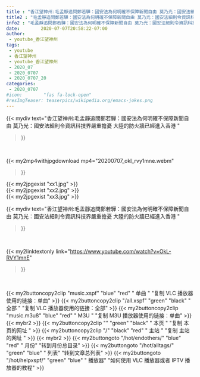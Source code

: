 ```yaml
---
title : "香江望神州:毛孟靜追問鄭若驊：國安法為何明確不保障新聞自由 莫乃光：國安法細則令資訊科技界嚴重擔憂 大陸的防火牆已經進入香港 "
title2 : "毛孟靜追問鄭若驊：國安法為何明確不保障新聞自由 莫乃光：國安法細則令資訊科技界嚴重擔憂 大陸的防火牆已經進入香港 "
info2 : "毛孟靜追問鄭若驊：國安法為何明確不保障新聞自由 莫乃光：國安法細則令資訊科技界嚴重擔憂 大陸的防火牆已經進入香港 "
date:        2020-07-07T20:58:22-07:00
author:
 - youtube_香江望神州
tags:
 - youtube
 - 香江望神州
 - youtube_香江望神州
 - 2020_07
 - 2020_0707
 - 2020_0707_20
categories:
 - 2020_0707
#icon:        "fas fa-lock-open"
#resImgTeaser: teaserpics/wikipedia.org/emacs-jokes.png
---
```


{{< mydiv text="香江望神州:毛孟靜追問鄭若驊：國安法為何明確不保障新聞自由 莫乃光：國安法細則令資訊科技界嚴重擔憂 大陸的防火牆已經進入香港 "
>}}
<br>


{{< my2mp4withjpgdownload mp4="20200707_okl_rvy1mne.webm"
>}}

{{< my2jpgexist "xx1.jpg" >}}<br>
{{< my2jpgexist "xx2.jpg" >}}<br>
{{< my2jpgexist "xx3.jpg" >}}<br>



{{< mydiv text="香江望神州:毛孟靜追問鄭若驊：國安法為何明確不保障新聞自由 莫乃光：國安法細則令資訊科技界嚴重擔憂 大陸的防火牆已經進入香港 "
>}}
<br>

{{< my2linktextonly link="https://www.youtube.com/watch?v=OkL-RVY1mnE"
>}}


<br>

{{< my2buttoncopy2clip "music.xspf"        "blue"   "red"    " 单曲 "  "复制 VLC 播放器使用的链接：单曲" >}} {{< my2buttoncopy2clip "/all.xspf"         "green"  "black"  " 全部 "  "复制 VLC 播放器使用的链接：全部" >}} {{< my2buttoncopy2clip "music.m3u8"        "blue"   "red"    " M3U  "    "复制 M3U 播放器使用的链接：单曲" >}} {{< mybr2 >}} {{< my2buttoncopy2clip ""                  "green"  "black"  " 本页 "    "复制 本页的网址 " >}} {{< my2buttoncopy2clip "/"                 "black"  "red"    " 主站 "    "复制 主站的网址 " >}} {{< mybr2 >}} {{< my2buttongoto      "/hot/endothers/"   "blue"   "red"    " 月份"   "转到月份总目录" >}} {{< my2buttongoto      "/hot/alltags/"     "green"  "blue"   " 列表"   "转到文章总列表" >}} {{< my2buttongoto      "/hot/helpxspf/"    "green"  "blue"   " 播放器" "如何使用 VLC 播放器或者 IPTV 播放器的教程" >}} 
